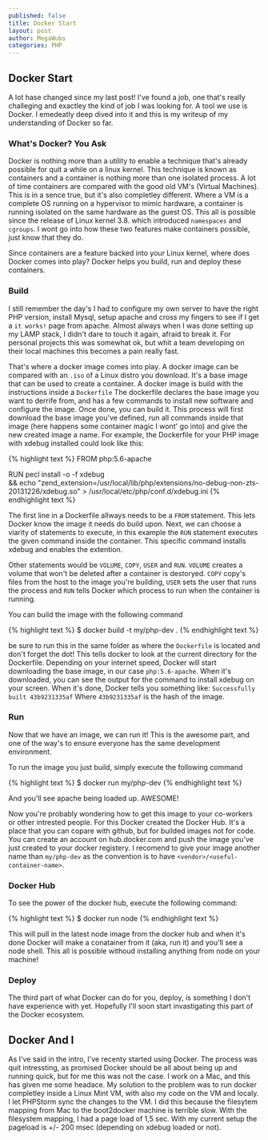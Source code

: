 ```yaml
---
published: false
title: Docker Start
layout: post
author: MegaWubs
categories: PHP
---
```



## Docker Start

A lot hase changed since my last post! I've found a job, one that's really challeging and exactley the kind of job I was looking for. A tool we use is Docker. I emedeatly deep dived into it and this is my writeup of my understanding of Docker so far.

### What's Docker? You Ask
Docker is nothing more than a utility to enable a technique that's already possible for quit a while on a linux kernel. This technique is known as containers and a container is nothing more than one isolated process. A lot of  time containers are compared with the good old VM's (Virtual  Machines). This is in a sence true, but it's also completley different. Where a VM is a complete OS running on a hypervisor to mimic hardware, a container is running isolated on the same hardware as the guest OS. This all is possible since the release of Linux kernel 3.8. which introduced `namespaces` and `cgroups`. I wont go into how these two features make containers possible, just know that they do.

Since containers are a feature backed into your Linux kernel, where does Docker comes into play? Docker helps you build, run and deploy these containers.

### Build
I still remember the day's I had to configure my own server to have the right PHP version, install Mysql, setup apache and cross my fingers to see if I get a `it works!` page from apache. Almost always when I was done setting up my LAMP stack, I didn't dare to touch it again, afraid to break it. For personal projects this was somewhat ok, but whit a team developing on their local machines this becomes a pain really fast.

That's where a docker image comes into play. A docker image can be compared with an `.iso` of a Linux distro you download. It's a base image that can be used to create a container. A docker image is build with the instructions inside a `Dockerfile` The dockerfile declares the base image you want to derrife from, and has a few commands to install new software and configure the image. Once done, you can build it. This process will first download the base image you've defined, run all commands inside that image (here happens some container magic I wont' go into) and give the new created image a name. For example, the Dockerfile for your PHP image with xdebug installed could look like this:


{% highlight text %}
FROM php:5.6-apache

RUN pecl install -o -f xdebug  \
        && echo "zend_extension=/usr/local/lib/php/extensions/no-debug-non-zts-20131226/xdebug.so" > /usr/local/etc/php/conf.d/xdebug.ini
{% endhighlight text %}

The first line in a Dockerfile allways needs to be a `FROM` statement. This lets Docker know the image it needs do build upon. Next, we can choose a viarity of statements to execute, in this example the `RUN` statement executes the given command inside the container. This specific command installs xdebug and enables the extention. 

Other statements would be `VOLUME`, `COPY`, `USER` and `RUN`. `VOLUME` creates a volume that won't be deleted after a container is destoryed. `COPY` copy's files from the host to the image you're building, `USER` sets the user that runs the process and `RUN` tells Docker which process to run when the container is running.

You can build the image with the following command

{% highlight text %}
$ docker build -t my/php-dev .
{% endhighlight text %}

be sure to run this in the same folder as where the `Dockerfile` is located and don't forget the dot! This tells docker to look at the current directory for the Dockerfile.
Depending on your internet speed, Docker will start downloading the base image, in our case `php:5.6-apache`. When it's downloaded, you can see the output for the command to install xdebug on your screen. When it's done, Docker tells you something like: `Successfully built 43b9231335af` Where `43b9231335af` is the hash of the image.

### Run
Now that we have an image, we can run it! This is the awesome part, and one of the way's to ensure everyone has the same development environment.

To run the image you just build, simply execute the following command

{% highlight text %}
$ docker run my/php-dev
{% endhighlight text %}

And you'll see apache being loaded up. AWESOME!

Now you're probably wondering how to get this image to your co-workers or other intrested people. For this Docker created the Docker Hub. It's a place that you can copare with github, but for builded images not for code. You can create an account on hub.docker.com and push the image you've just created to your docker registery. I recomend to give your image another name than `my/php-dev` as the convention is to have `<vendor>/<useful-container-name>`. 

### Docker Hub
To see the power of the docker hub, execute the following command:

{% highlight text %}
$ docker run node
{% endhighlight text %}

This will pull in the latest node image from the docker hub and when it's done Docker will make a conatainer from it (aka, run it) and you'll see a node shell. This all is possible withoud installing anything from node on your machine!

### Deploy
The third part of what Docker can do for you, deploy, is something I don't have experience with yet. Hopefully I'll soon start invastigating this part of the Docker ecosystem.

## Docker And I
As I've said in the intro, I've recenty started using Docker. The process was quit intressting, as promised Docker should be all about being up and running quick, but for me this was not the case. I work on a Mac, and this has given me some headace. My solution to the problem was to run docker completley inside a Linux Mint VM, with also my code on the VM and localy. I let PHPStorm sync the changes to the VM. I did this because the filesytem mapping from Mac to the boot2docker machine is terrible slow. With the filesystem mapping, I had a page load of 1,5 sec. With my current setup the pageload is +/- 200 msec (depending on xdebug loaded or not).
